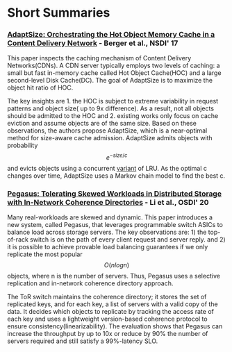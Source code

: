 # Short Summaries

### [AdaptSize: Orchestrating the Hot Object Memory Cache in a Content Delivery Network](https://www.cs.cmu.edu/~harchol/Papers/NSDI17.pdf) - Berger et al., NSDI' 17

This paper inspects the caching mechanism of Content Delivery Networks\(CDNs\). A CDN server typically employs two levels of caching: a small but fast in-memory cache called Hot Object Cache\(HOC\) and a large second-level Disk Cache\(DC\). The goal of AdaptSize is to maximize the object hit ratio of HOC. 

The key insights are 1. the HOC is subject to extreme variability in request patterns and object size\( up to 9x difference\). As a result, not all objects should be admitted to the HOC and 2. existing works only focus on cache eviction and assume objects are of the same size. Based on these observations, the authors propose AdaptSize, which is a near-optimal method for size-aware cache admission. AdaptSize admits objects with probability $$e^{-size/c}$$ and evicts objects using a concurrent [variant](https://varnish-cache.org/trac/wiki/ArchitectureLRU) of LRU. As the optimal c changes over time, AdaptSize uses a Markov chain model to find the best c.

### [Pegasus: Tolerating Skewed Workloads in Distributed Storage with In-Network Coherence Directories](https://www.usenix.org/conference/osdi20/presentation/li-jialin) - Li et al., OSDI' 20

Many real-workloads are skewed and dynamic. This paper introduces a new system, called Pegasus, that leverages programmable switch ASICs to balance load across storage servers. The key observations are: 1\) the top-of-rack switch is on the path of every client request and server reply. and 2\) it is possible to achieve provable load balancing guarantees if we only replicate the most popular $$O(nlogn)$$ objects, where n is the number of servers. Thus, Pegasus uses a selective replication and in-network coherence directory approach. 

The ToR switch maintains the coherence directory; it stores the set of replicated keys, and for each key, a list of servers with a valid copy of the data. It decides which objects to replicate by tracking the access rate of each key and uses a lightweight version-based coherence protocol to ensure consistency\(linearizability\). The evaluation shows that Pegasus can increase the throughput by up to 10x or reduce by 90% the number of servers required and still satisfy a 99%-latency SLO.


